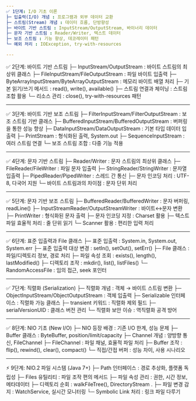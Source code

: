 ```yaml
---
✅ 1단계: I/O 기초 이론
├─ 입출력(I/O) 개념 : 프로그램과 외부 데이터 교환
├─ 스트림(Stream) 개념 : 데이터 흐름, 단방향성
├─ 바이트 기반 스트림 : InputStream/OutputStream, 바이너리 데이터
├─ 문자 기반 스트림 : Reader/Writer, 텍스트 데이터
├─ 보조 스트림 : 기능 향상, 데코레이터 패턴
└─ 예외 처리 : IOException, try-with-resources

---
```

✅ 2단계: 바이트 기반 스트림
├─ InputStream/OutputStream : 바이트 스트림의 최상위 클래스
├─ FileInputStream/FileOutputStream : 파일 바이트 입출력
├─ ByteArrayInputStream/ByteArrayOutputStream : 메모리 바이트 배열 처리
├─ 기본 읽기/쓰기 메서드 : read(), write(), available()
├─ 스트림 연결과 체이닝 : 스트림 조합 활용
└─ 리소스 관리 : close(), try-with-resources 패턴

---
✅ 3단계: 바이트 기반 보조 스트림
├─ FilterInputStream/FilterOutputStream : 보조 스트림 기반 클래스
├─ BufferedInputStream/BufferedOutputStream : 버퍼링을 통한 성능 향상
├─ DataInputStream/DataOutputStream : 기본 타입 데이터 입출력
├─ PrintStream : 형식화된 출력, System.out
├─ SequenceInputStream : 여러 스트림 연결
└─ 보조 스트림 조합 : 다중 기능 적용

---
✅ 4단계: 문자 기반 스트림 
├─ Reader/Writer : 문자 스트림의 최상위 클래스
├─ FileReader/FileWriter : 파일 문자 입출력
├─ StringReader/StringWriter : 문자열 입출력
├─ PipedReader/PipedWriter : 스레드 간 통신
├─ 문자 인코딩 처리 : UTF-8, 다국어 지원
└─ 바이트 스트림과의 차이점 : 문자 단위 처리

---
✅ 5단계: 문자 기반 보조 스트림
├─ BufferedReader/BufferedWriter : 문자 버퍼링, readLine()
├─ InputStreamReader/OutputStreamWriter : 바이트↔문자 변환
├─ PrintWriter : 형식화된 문자 출력
├─ 문자 인코딩 지정 : Charset 활용
├─ 텍스트 파일 효율적 처리 : 줄 단위 읽기
└─ Scanner 활용 : 편리한 입력 처리

---
✅ 6단계: 표준 입출력과 File 클래스
├─ 표준 입출력 : System.in, System.out, System.err
├─ 표준 입출력 대상 변경 : setIn(), setOut(), setErr()
├─ File 클래스 : 파일/디렉토리 정보, 경로 처리
├─ 파일 속성 조회 : exists(), length(), lastModified()
├─ 디렉토리 조작 : mkdir(), list(), listFiles()
└─ RandomAccessFile : 임의 접근, seek 포인터

---
✅ 7단계: 직렬화 (Serialization)
├─ 직렬화 개념 : 객체 → 바이트 스트림 변환
├─ ObjectInputStream/ObjectOutputStream : 객체 입출력
├─ Serializable 인터페이스 : 직렬화 가능 클래스
├─ transient 키워드 : 직렬화 제외 필드
├─ serialVersionUID : 클래스 버전 관리
└─ 직렬화 보안 이슈 : 역직렬화 공격 방어

---
✅ 8단계: NIO 기초 (New I/O)
├─ NIO 등장 배경 : 기존 I/O 한계, 성능 문제
├─ Buffer 클래스 : ByteBuffer, position/limit/capacity
├─ Channel 개념 : 양방향 통신, FileChannel
├─ FileChannel : 파일 채널, 효율적 파일 처리
├─ Buffer 조작 : flip(), rewind(), clear(), compact()
└─ 직접/간접 버퍼 : 성능 차이, 사용 시나리오

---
⚡ 9단계: NIO.2 파일 시스템 (Java 7+)
├─ Path 인터페이스 : 경로 추상화, 플랫폼 독립성
├─ Files 유틸리티 : 파일 조작 편의 메서드
├─ 파일 속성 관리 : 권한, 시간 정보, 메타데이터
├─ 디렉토리 순회 : walkFileTree(), DirectoryStream .
├─ 파일 변경 감지 : WatchService, 실시간 모니터링
└─ Symbolic Link 처리 : 링크 파일 다루기

